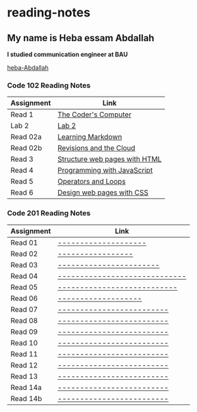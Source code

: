 # reading-notes

## My name is Heba essam Abdallah

**I studied communication engineer at BAU**

[heba-Abdallah](https://github.com/heba-Abdallah)

### Code 102 Reading Notes

| Assignment  | Link                                          |
| ----------- | --------------------------------------------- |
| Read 1      | [The Coder's Computer](102/read1.md)          |
| Lab 2       | [Lab 2](102/lab02.md)                         |
| Read 02a    | [Learning Markdown](102/read02a.md)           |
| Read 02b    | [Revisions and the Cloud](102/read02b.md)     |
| Read 3      | [Structure web pages with HTML](102/read3.md) |
| Read 4      | [Programming with JavaScript](102/read04a.md) |
| Read 5      | [Operators and Loops](102/read05.md)          |
| Read 6      | [Design web pages with CSS](102/read06.md)    |

### Code 201 Reading Notes

| Assignment  | Link                                           |
| ----------- | ---------------------------------------------- |
| Read 01     | [--------------------](201/read01.md)          |
| Read 02     | [-----------------](201/read02.md)             |
| Read 03     | [-----------------------](201/read03.md)       |
| Read 04     | [-----------------------------](201/read04.md) |
| Read 05     | [---------------------------](201/read05.md)   |
| Read 06     | [-------------------](201/read06.md)           |
| Read 07     | [-------------------------](201/read07.md)     |
| Read 08     | [-------------------------](201/read08.md)     |
| Read 09     | [-------------------------](201/read09.md)     |
| Read 10     | [-------------------------](201/read10.md)     |
| Read 11     | [-------------------------](201/read11.md)     |
| Read 12     | [-------------------------](201/read12.md)     |
| Read 13     | [-------------------------](201/read13.md)     |
| Read 14a    | [-------------------------](201/read14a.md)    |
| Read 14b    | [-------------------------](201/read14b.md)    |